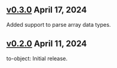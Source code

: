 ## [v0.3.0]() April 17, 2024

Added support to parse array data types.

## [v0.2.0]() April 11, 2024

to-object: Initial release.
